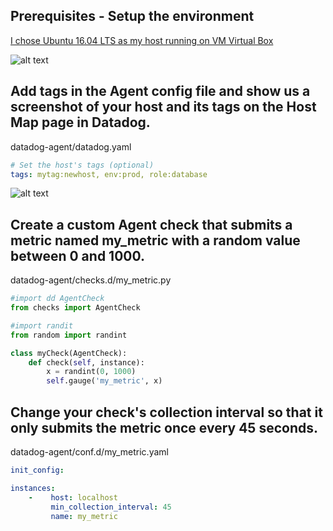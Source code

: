 ## Prerequisites - Setup the environment

[I chose Ubuntu 16.04 LTS as my host running on VM Virtual Box](https://p.datadoghq.com/sb/7af5f9814-243e179005f19f7df668a6d7dad75b3c)

![alt text](https://github.com/mjmanney/hiring-engineers/blob/solutions-engineer/images/vbox.PNG "Virtual Box")

## Add tags in the Agent config file and show us a screenshot of your host and its tags on the Host Map page in Datadog.
datadog-agent/datadog.yaml
``` yaml
# Set the host's tags (optional)
tags: mytag:newhost, env:prod, role:database
```
![alt text](https://raw.githubusercontent.com/mjmanney/hiring-engineers/solutions-engineer/images/hostmap.PNG "Host Map with custom tags")
## Create a custom Agent check that submits a metric named my_metric with a random value between 0 and 1000.
datadog-agent/checks.d/my_metric.py
``` python
#import dd AgentCheck
from checks import AgentCheck

#import randit
from random import randint

class myCheck(AgentCheck):
    def check(self, instance):
        x = randint(0, 1000)
        self.gauge('my_metric', x)
```
## Change your check's collection interval so that it only submits the metric once every 45 seconds.
datadog-agent/conf.d/my_metric.yaml
``` yaml
init_config:

instances:
    -    host: localhost
         min_collection_interval: 45
         name: my_metric
```
